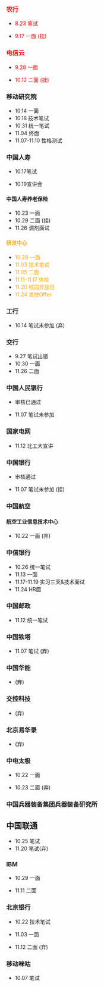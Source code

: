 ### <span style="color: red">农行</span>

+ <span style="color: red">8.23 笔试</span>

- <span style="color: red">9.17 一面 (挂)</span>

### <span style="color: red">电信云</span>

- <span style="color: red">9.28 一面</span>

- <span style="color: red">10.12 二面  (挂)</span>

### 移动研究院

- 10.14 一面
- 10.18 技术笔试
- 10.31 统一笔试
- 11.04 终面
- 11.07-11.10 性格测试

### 中国人寿

- 10.17笔试

- 10.19宣讲会

#### 中国人寿养老保险

- 10.23 一面
- 10.29 二面  (挂)
- 11.26 调剂面试

#### <span style="color: Orange">研发中心</span>

- <span style="color: Orange">10.28 一面</span>
- <span style="color: Orange">11.03 技术笔试</span>
- <span style="color: Orange">11.05 二面</span>
- <span style="color: Orange">11.11-11.17 体检</span>
- <span style="color: Orange">11.20 校园开放日</span>
- <span style="color: Orange">11.24 发放Offer</span>

### 工行

- 10.14 笔试未参加  (弃)

### 交行

- 9.27 笔试出错
- 10.30 一面
- 11.26 二面

### 中国人民银行

- 审核已通过

- 11.07 笔试未参加

### 国家电网

- 11.12 北工大宣讲

### 中国银行

- 审核通过

- 11.07 笔试未参加  (挂)

### 中国航空

#### 航空工业信息技术中心

- 10.22 一面  (弃)

### 中信银行

- 10.26 统一笔试
- 11.13 一面
- 11.17-11.19 实习三天&技术面试
- 11.24 HR面

### 中国邮政

- 11.12 统一笔试

### 中国铁塔

- 11.07 笔试 (弃)

### 中国华能

- (弃)

### 交控科技

- (弃)

### 北京易华录

- (弃)

### 中电太极

- 10.22 一面

- 10.23 二面 (弃)

### 中国兵器装备集团兵器装备研究所

## 中国联通

- 10.25 笔试
- 11.20 笔试(弃)

### IBM

- 10.29 一面

- 11.11 二面

### 北京银行

- 10.22 技术笔试

- 11.03 一面

- 11.12 二面 (弃)

### 移动咪咕

- 10.07 笔试



